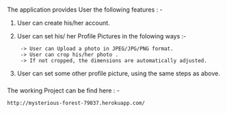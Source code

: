 ###

The application provides User the following features : -



1. User can create his/her account.

2. User can set his/ her Profile Pictures in the folowing ways :-
		
        -> User can Upload a photo in JPEG/JPG/PNG format.
        -> User can crop his/her photo .
        -> If not cropped, the dimensions are automatically adjusted.
        
3. User can set some other profile picture, using the same steps as above.


###

The working Project can be find here : -

	http://mysterious-forest-79037.herokuapp.com/
